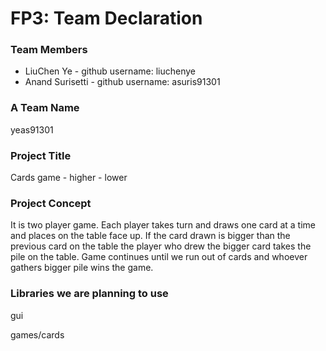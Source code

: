 # FP3: Team Declaration

### Team Members
* LiuChen Ye - github username: liuchenye
* Anand Surisetti - github username: asuris91301

### A Team Name
yeas91301

### Project Title
Cards game - higher - lower

### Project Concept
It is two player game. Each player takes turn and draws one card at a time and places on the table face up. If the card drawn is bigger than the previous card on the table the player who drew the bigger card takes the pile on the table. Game continues until we run out of cards and whoever gathers bigger pile wins the game.

### Libraries we are planning to use
gui

games/cards
